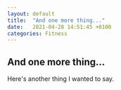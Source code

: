 ```yaml
---
layout: default
title:  "And one more thing..."
date:   2021-04-28 14:51:45 +0100
categories: Fitness
---
```


## And one more thing...

Here's another thing I wanted to say.

